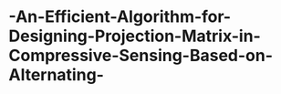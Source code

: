 # -An-Efficient-Algorithm-for-Designing-Projection-Matrix-in-Compressive-Sensing-Based-on-Alternating-